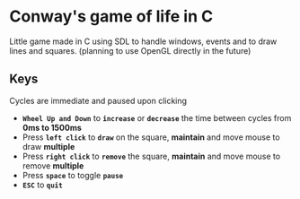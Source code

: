 # Conway's game of life in C
Little game made in C using SDL to handle windows, events and to draw lines and squares. (planning to use OpenGL directly in the future)

## **Keys**
Cycles are immediate and paused upon clicking
* **`Wheel Up and Down`** to **`increase`** or **`decrease`** the time between cycles from **0ms to 1500ms**
* Press **`left click`** to **`draw`** on the square, **maintain** and move mouse to draw **multiple**
* Press **`right click`** to **`remove`** the square, **maintain** and move mouse to remove **multiple**
* Press **`space`** to toggle **`pause`**
* **`ESC`** to **`quit`**

